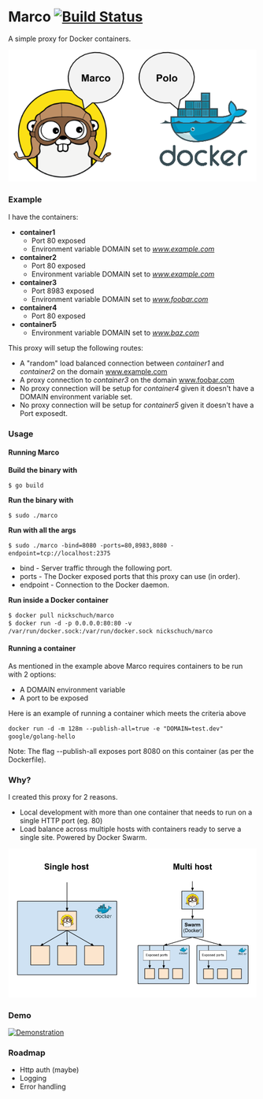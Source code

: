 Marco [![Build Status](https://travis-ci.org/nickschuch/marco.svg?branch=master)](https://travis-ci.org/nickschuch/marco)
=====

A simple proxy for Docker containers.

![Overview](/docs/overview.png "Overview")

### Example

I have the containers:
* **container1**
  * Port 80 exposed
  * Environment variable DOMAIN set to _www.example.com_
* **container2**
  * Port 80 exposed
  * Environment variable DOMAIN set to _www.example.com_
* **container3**
  * Port 8983 exposed
  * Environment variable DOMAIN set to _www.foobar.com_
* **container4**
  * Port 80 exposed
* **container5**
  * Environment variable DOMAIN set to _www.baz.com_

This proxy will setup the following routes:
* A "random" load balanced connection between _container1_ and _container2_ on the domain www.example.com
* A proxy connection to _container3_ on the domain www.foobar.com
* No proxy connection will be setup for _container4_ given it doesn't have a DOMAIN environment variable set.
* No proxy connection will be setup for _container5_ given it doesn't have a Port exposedt.

### Usage

#### Running Marco

**Build the binary with**

```
$ go build
```

**Run the binary with**

```
$ sudo ./marco
```

**Run with all the args**

```
$ sudo ./marco -bind=8080 -ports=80,8983,8080 -endpoint=tcp://localhost:2375
```

* bind - Server traffic through the following port.
* ports - The Docker exposed ports that this proxy can use (in order).
* endpoint - Connection to the Docker daemon.

**Run inside a Docker container**

```
$ docker pull nickschuch/marco
$ docker run -d -p 0.0.0.0:80:80 -v /var/run/docker.sock:/var/run/docker.sock nickschuch/marco
```

#### Running a container

As mentioned in the example above Marco requires containers to be run with 2 options:
* A DOMAIN environment variable
* A port to be exposed

Here is an example of running a container which meets the criteria above

```
docker run -d -m 128m --publish-all=true -e "DOMAIN=test.dev" google/golang-hello
```

Note: The flag --publish-all exposes port 8080 on this container (as per the Dockerfile).

### Why?

I created this proxy for 2 reasons.
* Local development with more than one container that needs to run on a single HTTP port (eg. 80)
* Load balance across multiple hosts with containers ready to serve a single site. Powered by Docker Swarm.

![Why](/docs/why.png "Why")

### Demo

[![Demonstration](http://img.youtube.com/vi/xHNXsfg3lL4/0.jpg)](http://youtu.be/xHNXsfg3lL4)

### Roadmap

* Http auth (maybe)
* Logging
* Error handling
